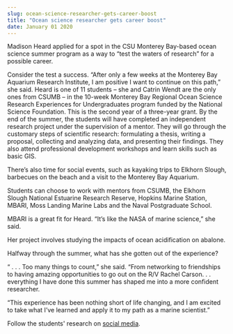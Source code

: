 ```yaml
---
slug: ocean-science-researcher-gets-career-boost
title: "Ocean science researcher gets career boost"
date: January 01 2020
---
```


 
<p>
  Madison Heard applied for a spot in the CSU Monterey Bay-based ocean science
  summer program as a way to “test the waters of research” for a possible
  career.
</p>
<p>
  Consider the test a success. “After only a few weeks at the Monterey Bay
  Aquarium Research Institute, I am positive I want to continue on this path,”
  she said. Heard is one of 11 students – she and Catrin Wendt are the only ones
  from CSUMB – in the 10&#45;week Monterey Bay Regional Ocean Science Research
  Experiences for Undergraduates program funded by the National Science
  Foundation. This is the second year of a three&#45;year grant. By the end of
  the summer, the students will have completed an independent research project
  under the supervision of a mentor. They will go through the customary steps of
  scientific research: formulating a thesis, writing a proposal, collecting and
  analyzing data, and presenting their findings. They also attend professional
  development workshops and learn skills such as basic GIS.
</p>
<p>
  There’s also time for social events, such as kayaking trips to Elkhorn Slough,
  barbecues on the beach and a visit to the Monterey Bay Aquarium.
</p>
<p>
  Students can choose to work with mentors from CSUMB, the Elkhorn Slough
  National Estuarine Research Reserve, Hopkins Marine Station, MBARI, Moss
  Landing Marine Labs and the Naval Postgraduate School.
</p>
<p>
  MBARI is a great fit for Heard. “It’s like the NASA of marine science,” she
  said.
</p>
<p>
  Her project involves studying the impacts of ocean acidification on abalone.
</p>
<p>Halfway through the summer, what has she gotten out of the experience?</p>
<p>
  “ . . . Too many things to count,” she said. “From networking to friendships
  to having amazing opportunities to go out on the R/V Rachel Carson. . .
  everything I have done this summer has shaped me into a more confident
  researcher.
</p>
<p>
  “This experience has been nothing short of life changing, and I am excited to
  take what I’ve learned and apply it to my path as a marine scientist.”
</p>
<p>
  Follow the students' research on
  <a href="https://storify.com/funnyfishes">social media</a>.
</p>
 
